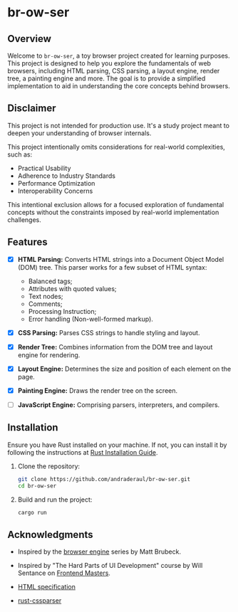 # br-ow-ser

## Overview

Welcome to `br-ow-ser`, a toy browser project created for learning purposes. This project is designed to help you explore the fundamentals of web browsers, including HTML parsing, CSS parsing, a layout engine, render tree, a painting engine and more. The goal is to provide a simplified implementation to aid in understanding the core concepts behind browsers.

## Disclaimer

This project is not intended for production use. It's a study project meant to deepen your understanding of browser internals.

This project intentionally omits considerations for real-world complexities, such as:

- Practical Usability
- Adherence to Industry Standards
- Performance Optimization
- Interoperability Concerns

This intentional exclusion allows for a focused exploration of fundamental concepts without the constraints imposed by real-world implementation challenges.

## Features

- [x] **HTML Parsing:** Converts HTML strings into a Document Object Model (DOM) tree. This parser works for a few subset of HTML syntax:

  - Balanced tags;
  - Attributes with quoted values;
  - Text nodes;
  - Comments;
  - Processing Instruction;
  - Error handling (Non-well-formed markup).

- [x] **CSS Parsing:** Parses CSS strings to handle styling and layout.
- [x] **Render Tree:** Combines information from the DOM tree and layout engine for rendering.
- [x] **Layout Engine:** Determines the size and position of each element on the page.
- [x] **Painting Engine:** Draws the render tree on the screen.
- [ ] **JavaScript Engine:** Comprising parsers, interpreters, and compilers.

## Installation

Ensure you have Rust installed on your machine. If not, you can install it by following the instructions at [Rust Installation Guide](https://www.rust-lang.org/tools/install).

1. Clone the repository:

   ```bash
   git clone https://github.com/andraderaul/br-ow-ser.git
   cd br-ow-ser
   ```

2. Build and run the project:

   ```bash
   cargo run
   ```

## Acknowledgments

- Inspired by the [browser engine](https://limpet.net/mbrubeck/2014/08/08/toy-layout-engine-1.html) series by Matt Brubeck.

- Inspired by "The Hard Parts of UI Development" course by Will Sentance on [Frontend Masters](https://frontendmasters.com/courses/hard-parts-ui-dev/).

- [HTML specification](https://html.spec.whatwg.org/multipage/introduction.html)

- [rust-cssparser](https://github.com/servo/rust-cssparsera)
